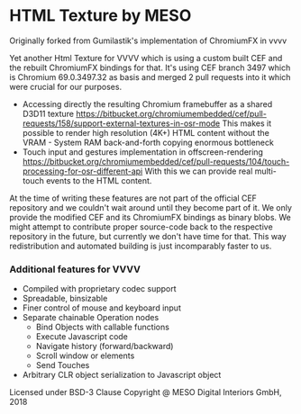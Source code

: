# HTML Texture by MESO

Originally forked from Gumilastik's implementation of ChromiumFX in vvvv

Yet another Html Texture for VVVV which is using a custom built CEF and the rebuilt ChromiumFX bindings for that. It's using CEF branch 3497 which is Chromium 69.0.3497.32 as basis and merged 2 pull requests into it which were crucial for our purposes.

* Accessing directly the resulting Chromium framebuffer as a shared D3D11 texture
  https://bitbucket.org/chromiumembedded/cef/pull-requests/158/support-external-textures-in-osr-mode
  This makes it possible to render high resolution (4K+) HTML content without the VRAM - System RAM back-and-forth copying enormous bottleneck
* Touch input and gestures implementation in offscreen-rendering
  https://bitbucket.org/chromiumembedded/cef/pull-requests/104/touch-processing-for-osr-different-api
  With this we can provide real multi-touch events to the HTML content.

At the time of writing these features are not part of the official CEF repository and we couldn't wait around until they become part of it. We only provide the modified CEF and its ChromiumFX bindings as binary blobs. We might attempt to contribute proper source-code back to the respective repository in the future, but currently we don't have time for that. This way redistribution and automated building is just incomparably faster to us.

### Additional features for VVVV

* Compiled with proprietary codec support
* Spreadable, binsizable
* Finer control of mouse and keyboard input
* Separate chainable Operation nodes
  * Bind Objects with callable functions
  * Execute Javascript code
  * Navigate history (forward/backward)
  * Scroll window or elements
  * Send Touches
* Arbitrary CLR object serialization to Javascript object

Licensed under BSD-3 Clause
Copyright @ MESO Digital Interiors GmbH, 2018